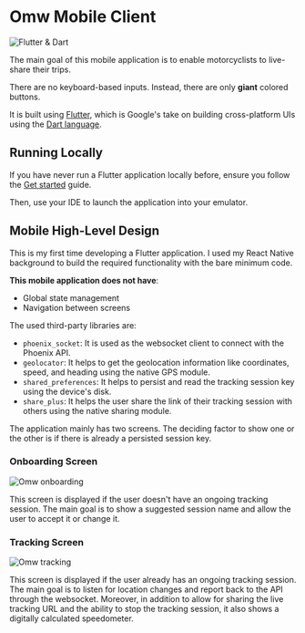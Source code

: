 # Omw Mobile Client

![Flutter & Dart](https://res.cloudinary.com/fghurayri/image/upload/v1637939799/faisal.sh/lab/omw/mobile/logo.png)

The main goal of this mobile application is to enable motorcyclists to live-share their trips.

There are no keyboard-based inputs. Instead, there are only **giant** colored buttons.

It is built using [Flutter](https://flutter.dev), which is Google's take on building cross-platform UIs using the [Dart language](https://dart.dev).

## Running Locally

If you have never run a Flutter application locally before, ensure you follow the [Get started](https://docs.flutter.dev/get-started/install) guide.

Then, use your IDE to launch the application into your emulator. 

## Mobile High-Level Design

This is my first time developing a Flutter application. I used my React Native background to build the required functionality with the bare minimum code.

**This mobile application does not have**:

- Global state management
- Navigation between screens

The used third-party libraries are:

- `phoenix_socket`: It is used as the websocket client to connect with the Phoenix API.
- `geolocator`: It helps to get the geolocation information like coordinates, speed, and heading using the native GPS module.
- `shared_preferences`: It helps to persist and read the tracking session key using the device's disk.
- `share_plus`: It helps the user share the link of their tracking session with others using the native sharing module.

The application mainly has two screens. The deciding factor to show one or the other is if there is already a persisted session key.

### Onboarding Screen

![Omw onboarding](https://res.cloudinary.com/fghurayri/image/upload/v1637300177/faisal.sh/lab/omw/mobile/onboarding.png) 

This screen is displayed if the user doesn't have an ongoing tracking session. The main goal is to show a suggested session name and allow the user to accept it or change it.

### Tracking Screen

![Omw tracking](https://res.cloudinary.com/fghurayri/image/upload/v1637300339/faisal.sh/lab/omw/mobile/speedometer.png)

This screen is displayed if the user already has an ongoing tracking session. The main goal is to listen for location changes and report back to the API through the websocket. Moreover, in addition to allow for sharing the live tracking URL and the ability to stop the tracking session, it also shows a digitally calculated speedometer. 
